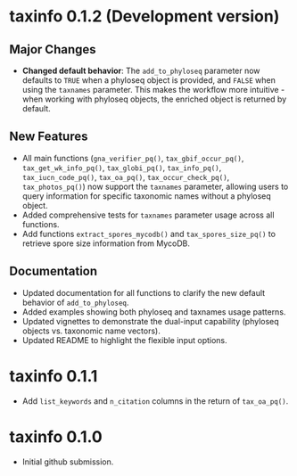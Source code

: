 # taxinfo 0.1.2 (Development version)

## Major Changes

- **Changed default behavior**: The `add_to_phyloseq` parameter now defaults to `TRUE` when a phyloseq object is provided, and `FALSE` when using the `taxnames` parameter. This makes the workflow more intuitive - when working with phyloseq objects, the enriched object is returned by default.

## New Features

- All main functions (`gna_verifier_pq()`, `tax_gbif_occur_pq()`, `tax_get_wk_info_pq()`, `tax_globi_pq()`, `tax_info_pq()`, `tax_iucn_code_pq()`, `tax_oa_pq()`, `tax_occur_check_pq()`, `tax_photos_pq()`) now support the `taxnames` parameter, allowing users to query information for specific taxonomic names without a phyloseq object. 
- Added comprehensive tests for `taxnames` parameter usage across all functions.
- Add functions `extract_spores_mycodb()` and `tax_spores_size_pq()` to retrieve spore size information from MycoDB. 

## Documentation

- Updated documentation for all functions to clarify the new default behavior of `add_to_phyloseq`.
- Added examples showing both phyloseq and taxnames usage patterns.
- Updated vignettes to demonstrate the dual-input capability (phyloseq objects vs. taxonomic name vectors).
- Updated README to highlight the flexible input options.

# taxinfo 0.1.1

- Add `list_keywords` and `n_citation` columns in the return of `tax_oa_pq()`.

# taxinfo 0.1.0

* Initial github submission.

